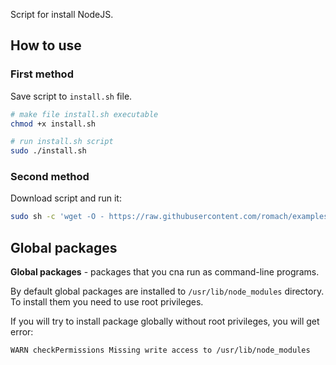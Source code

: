 Script for install NodeJS.

## How to use

### First method

Save script to `install.sh` file.
```bash
# make file install.sh executable
chmod +x install.sh

# run install.sh script
sudo ./install.sh
```

### Second method

Download script and run it:
```bash
sudo sh -c 'wget -O - https://raw.githubusercontent.com/romach/examples/master/nodejs/install/install.sh | sudo bash'
```

## Global packages

**Global packages** - packages that you cna run as command-line programs.

By default global packages are installed to `/usr/lib/node_modules` directory. To install them you need to use root
privileges.

If you will try to install package globally without root privileges, you will get error: 

```
WARN checkPermissions Missing write access to /usr/lib/node_modules
```